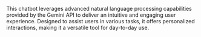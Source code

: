 This chatbot leverages advanced natural language processing capabilities provided by the Gemini API to deliver an intuitive and engaging user experience. Designed to assist users in various tasks, it offers personalized interactions, making it a versatile tool for day-to-day use.

